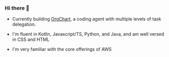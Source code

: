 ### Hi there 👋

- Currently building [OrgChart](https://github.com/GarrettPeake/OrgChart), a coding agent with multiple levels of task delegation.

- I'm fluent in Kotlin, Javascript/TS, Python, and Java, and am well versed in CSS and HTML

- I'm very familiar with the core offerings of AWS
